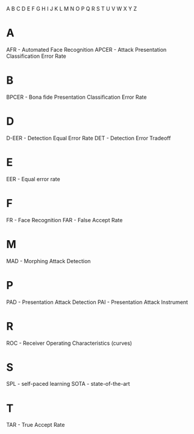 A B C D E F G H I J K L M N O P Q R S T U V W X Y Z

# A
AFR - Automated Face Recognition
APCER - Attack Presentation Classification Error Rate
# B
BPCER - Bona fide Presentation Classification Error Rate
# D
D-EER - Detection Equal Error Rate
DET - Detection Error Tradeoff
# E
EER - Equal error rate
# F
FR - Face Recognition
FAR - False Accept Rate
# M
MAD - Morphing Attack Detection 
# P
PAD - Presentation Attack Detection
PAI - Presentation Attack Instrument
# R
ROC - Receiver Operating Characteristics (curves)
# S
SPL - self-paced learning
SOTA - state-of-the-art

# T
TAR - True Accept Rate

